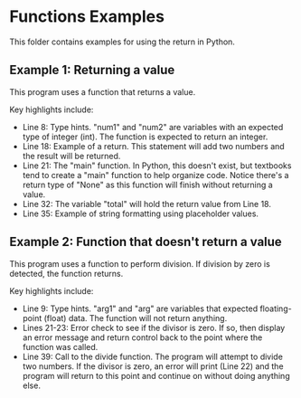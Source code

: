 # Functions Examples
This folder contains examples for using the return in Python.

## Example 1:  Returning a value
This program uses a function that returns a value.

Key highlights include:

- Line 8:  Type hints.  "num1" and "num2" are variables with an expected type of integer (int).  The function is expected to return an integer.
- Line 18:  Example of a return.  This statement will add two numbers and the result will be returned.
- Line 21:  The "main" function.  In Python, this doesn't exist, but textbooks tend to create a "main" function to help organize code.  Notice there's a return type of "None" as this function will finish without returning a value.
- Line 32:  The variable "total" will hold the return value from Line 18.
- Line 35:  Example of string formatting using placeholder values.


## Example 2: Function that doesn't return a value
This program uses a function to perform division. If division by zero is detected, the function returns.

Key highlights include:

- Line 9:  Type hints.  "arg1" and "arg" are variables that expected floating-point (float) data.  The function will not return anything.
- Lines 21-23:  Error check to see if the divisor is zero.  If so, then display an error message and return control back to the point where the function was called.
- Line 39:  Call to the divide function.  The program will attempt to divide two numbers.  If the divisor is zero, an error will print (Line 22) and the program will return to this point and continue on without doing anything else.

